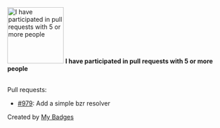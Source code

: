 <img src="https://my-badges.github.io/my-badges/pr-collaboration-5.png" alt="I have participated in pull requests with 5 or more people" title="I have participated in pull requests with 5 or more people" width="128">
<strong>I have participated in pull requests with 5 or more people</strong>
<br><br>

Pull requests:

- <a href="https://github.com/bower/bower/pull/979">#979</a>: Add a simple bzr resolver


Created by <a href="https://github.com/my-badges/my-badges">My Badges</a>